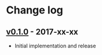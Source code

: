 # Change log

## [v0.1.0] - 2017-xx-xx

* Initial implementation and release

[v0.1.0]: https://github.com/piotrmurach/tty-tree/compare/v0.1.0
